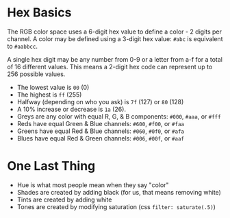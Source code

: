 # Hex Basics

The RGB color space uses a 6-digit hex value to define a color - 2 digits per channel. A color may be defined using a 3-digit hex value: `#abc` is equivalent to `#aabbcc`.

A single hex digit may be any number from 0-9 or a letter from a-f for a total of 16 different values. This means a 2-digit hex code can represent up to 256 possible values.

- The lowest value is `00` (0)
- The highest is `ff` (255)
- Halfway (depending on who you ask) is `7f` (127) or `80` (128)
- A 10% increase or decrease is `1a` (26).
- Greys are any color with equal R, G, & B components: `#000`, `#aaa`, or `#fff`
- Reds have equal Green & Blue channels: `#600`, `#f00`, or `#faa`
- Greens have equal Red & Blue channels: `#060`, `#0f0`, or `#afa`
- Blues have equal Red & Green channels: `#006`, `#00f`, or `#aaf`

# One Last Thing

- Hue is what most people mean when they say "color"
- Shades are created by adding black (for us, that means removing white)
- Tints are created by adding white
- Tones are created by modifying saturation (css `filter: saturate(.5)`)
